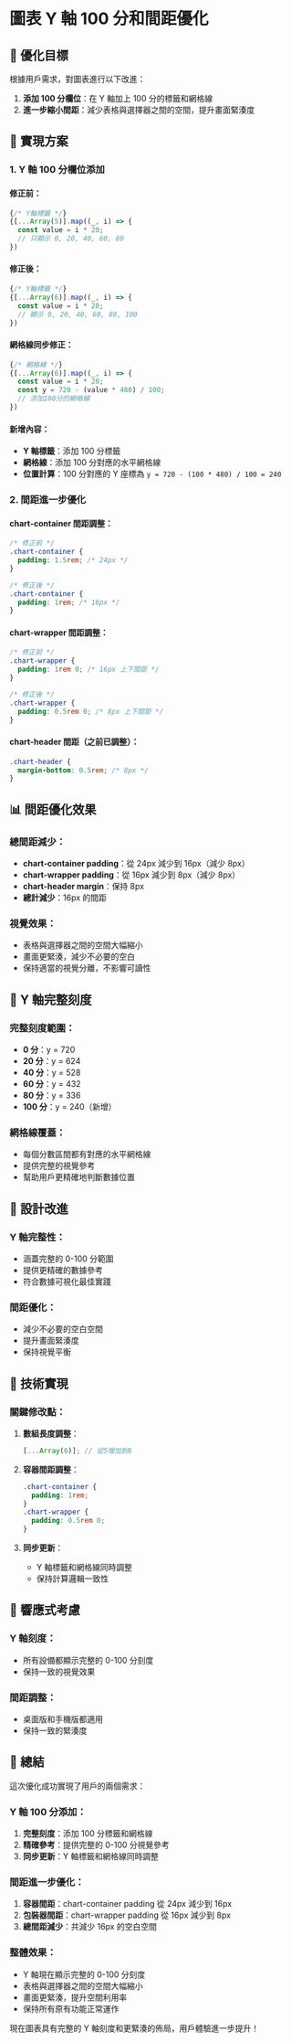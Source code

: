 # 圖表 Y 軸 100 分和間距優化

## 🎯 優化目標

根據用戶需求，對圖表進行以下改進：

1. **添加 100 分欄位**：在 Y 軸加上 100 分的標籤和網格線
2. **進一步縮小間距**：減少表格與選擇器之間的空間，提升畫面緊湊度

## 🔧 實現方案

### 1. **Y 軸 100 分欄位添加**

#### **修正前**：

```javascript
{/* Y軸標籤 */}
{[...Array(5)].map((_, i) => {
  const value = i * 20;
  // 只顯示 0, 20, 40, 60, 80
})
```

#### **修正後**：

```javascript
{/* Y軸標籤 */}
{[...Array(6)].map((_, i) => {
  const value = i * 20;
  // 顯示 0, 20, 40, 60, 80, 100
})
```

#### **網格線同步修正**：

```javascript
{/* 網格線 */}
{[...Array(6)].map((_, i) => {
  const value = i * 20;
  const y = 720 - (value * 480) / 100;
  // 添加100分的網格線
})
```

#### **新增內容**：

- **Y 軸標籤**：添加 100 分標籤
- **網格線**：添加 100 分對應的水平網格線
- **位置計算**：100 分對應的 Y 座標為 `y = 720 - (100 * 480) / 100 = 240`

### 2. **間距進一步優化**

#### **chart-container 間距調整**：

```css
/* 修正前 */
.chart-container {
  padding: 1.5rem; /* 24px */
}

/* 修正後 */
.chart-container {
  padding: 1rem; /* 16px */
}
```

#### **chart-wrapper 間距調整**：

```css
/* 修正前 */
.chart-wrapper {
  padding: 1rem 0; /* 16px 上下間距 */
}

/* 修正後 */
.chart-wrapper {
  padding: 0.5rem 0; /* 8px 上下間距 */
}
```

#### **chart-header 間距（之前已調整）**：

```css
.chart-header {
  margin-bottom: 0.5rem; /* 8px */
}
```

## 📊 間距優化效果

### **總間距減少**：

- **chart-container padding**：從 24px 減少到 16px（減少 8px）
- **chart-wrapper padding**：從 16px 減少到 8px（減少 8px）
- **chart-header margin**：保持 8px
- **總計減少**：16px 的間距

### **視覺效果**：

- 表格與選擇器之間的空間大幅縮小
- 畫面更緊湊，減少不必要的空白
- 保持適當的視覺分離，不影響可讀性

## 📐 Y 軸完整刻度

### **完整刻度範圍**：

- **0 分**：y = 720
- **20 分**：y = 624
- **40 分**：y = 528
- **60 分**：y = 432
- **80 分**：y = 336
- **100 分**：y = 240（新增）

### **網格線覆蓋**：

- 每個分數區間都有對應的水平網格線
- 提供完整的視覺參考
- 幫助用戶更精確地判斷數據位置

## 🎨 設計改進

### **Y 軸完整性**：

- 涵蓋完整的 0-100 分範圍
- 提供更精確的數據參考
- 符合數據可視化最佳實踐

### **間距優化**：

- 減少不必要的空白空間
- 提升畫面緊湊度
- 保持視覺平衡

## 🔧 技術實現

### **關鍵修改點**：

1. **數組長度調整**：

   ```javascript
   [...Array(6)]; // 從5增加到6
   ```

2. **容器間距調整**：

   ```css
   .chart-container {
     padding: 1rem;
   }
   .chart-wrapper {
     padding: 0.5rem 0;
   }
   ```

3. **同步更新**：
   - Y 軸標籤和網格線同時調整
   - 保持計算邏輯一致性

## 📱 響應式考慮

### **Y 軸刻度**：

- 所有設備都顯示完整的 0-100 分刻度
- 保持一致的視覺效果

### **間距調整**：

- 桌面版和手機版都適用
- 保持一致的緊湊度

## 📝 總結

這次優化成功實現了用戶的兩個需求：

### **Y 軸 100 分添加**：

1. **完整刻度**：添加 100 分標籤和網格線
2. **精確參考**：提供完整的 0-100 分視覺參考
3. **同步更新**：Y 軸標籤和網格線同時調整

### **間距進一步優化**：

1. **容器間距**：chart-container padding 從 24px 減少到 16px
2. **包裝器間距**：chart-wrapper padding 從 16px 減少到 8px
3. **總間距減少**：共減少 16px 的空白空間

### **整體效果**：

- Y 軸現在顯示完整的 0-100 分刻度
- 表格與選擇器之間的空間大幅縮小
- 畫面更緊湊，提升空間利用率
- 保持所有原有功能正常運作

現在圖表具有完整的 Y 軸刻度和更緊湊的佈局，用戶體驗進一步提升！

